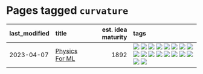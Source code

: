 # Pages tagged `curvature`

|last_modified|title|est. idea maturity|tags
|:---|:---|---:|:---|
|2023-04-07|[Physics For ML](../physics_for_ml.md)|1892|[![](https://img.shields.io/badge/tag-brownianmotion-dd597e)](../tags/brownianmotion.md) [![](https://img.shields.io/badge/tag-curriculum-e8ae48)](../tags/curriculum.md) [![](https://img.shields.io/badge/tag-curvature-b5ec2c)](../tags/curvature.md) [![](https://img.shields.io/badge/tag-education-f76896)](../tags/education.md) [![](https://img.shields.io/badge/tag-eigenvectors-0e5ec)](../tags/eigenvectors.md) [![](https://img.shields.io/badge/tag-gaugetheory-36f98)](../tags/gaugetheory.md) [![](https://img.shields.io/badge/tag-grouptheory-3a9a4f)](../tags/grouptheory.md) [![](https://img.shields.io/badge/tag-machinelearning-82d6e)](../tags/machinelearning.md) [![](https://img.shields.io/badge/tag-manifolds-d9f12f)](../tags/manifolds.md) [![](https://img.shields.io/badge/tag-ode-fe76cf)](../tags/ode.md) [![](https://img.shields.io/badge/tag-optimization-48fb29)](../tags/optimization.md) [![](https://img.shields.io/badge/tag-pde-8fb3d)](../tags/pde.md) [![](https://img.shields.io/badge/tag-physics-8a140)](../tags/physics.md) [![](https://img.shields.io/badge/tag-probabilityfields-83cbca)](../tags/probabilityfields.md) [![](https://img.shields.io/badge/tag-quantummechanics-e33481)](../tags/quantummechanics.md) [![](https://img.shields.io/badge/tag-relativity-b59164)](../tags/relativity.md) [![](https://img.shields.io/badge/tag-tensorcalculus-2b1224)](../tags/tensorcalculus.md) [![](https://img.shields.io/badge/tag-textbook-869cae)](../tags/textbook.md)|